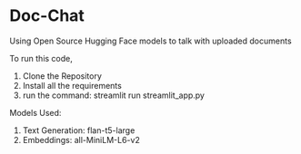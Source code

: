 # Doc-Chat
Using Open Source Hugging Face models to talk with uploaded documents

To run this code, 
1) Clone the Repository
2) Install all the requirements
3) run the command: streamlit run streamlit_app.py

Models Used:
1) Text Generation: flan-t5-large
2) Embeddings: all-MiniLM-L6-v2
